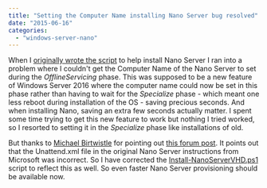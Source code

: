 ```yaml
---
title: "Setting the Computer Name installing Nano Server bug resolved"
date: "2015-06-16"
categories: 
  - "windows-server-nano"
---
```


When I [originally wrote the script](https://dscottraynsford.wordpress.com/2015/05/08/install-windows-server-nano-the-easy-way/) to help install Nano Server I ran into a problem where I couldn't get the Computer Name of the Nano Server to set during the _OfflineServicing_ phase. This was supposed to be a new feature of Windows Server 2016 where the computer name could now be set in this phase rather than having to wait for the _Specialize_ phase - which meant one less reboot during installation of the OS - saving precious seconds. And when installing Nano, saving an extra few seconds actually matter. I spent some time trying to get this new feature to work but nothing I tried worked, so I resorted to setting it in the _Specialize_ phase like installations of old.

But thanks to [Michael Birtwistle](https://gallery.technet.microsoft.com/scriptcenter/site/profile?userName=Michael%20Birtwistle) for pointing out [this forum post](https://social.technet.microsoft.com/Forums/en-US/bb6ea8b9-7390-4461-8f0e-a70b0dcc83c6/error-at-applyunattend-to-nano-server-image?forum=WinServerPreview). It points out that the Unattend.xml file in the original Nano Server instructions from Microsoft was incorrect. So I have corrected the [Install-NanoServerVHD.ps1](https://gallery.technet.microsoft.com/scriptcenter/Create-a-New-Nano-Server-61f674f1) script to reflect this as well. So even faster Nano Server provisioning should be available now.
